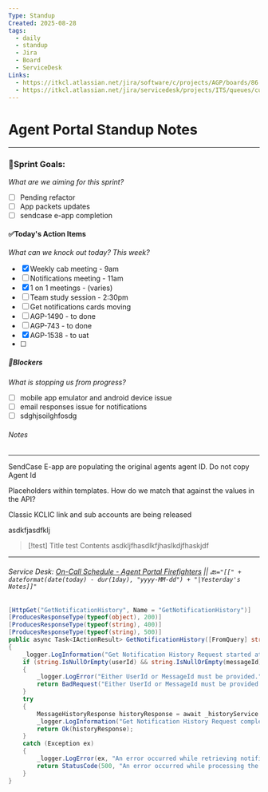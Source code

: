 ```yaml
---
Type: Standup
Created: 2025-08-28
tags:
  - daily
  - standup
  - Jira
  - Board
  - ServiceDesk
Links:
  - https://itkcl.atlassian.net/jira/software/c/projects/AGP/boards/86
  - https://itkcl.atlassian.net/jira/servicedesk/projects/ITS/queues/custom/220
---
```

# Agent Portal Standup Notes
---
### 🔁Sprint Goals: 
*What are we aiming for this sprint?* 
- [ ] Pending refactor
- [ ] App packets updates
- [ ] sendcase e-app completion

#### ✅Today's Action Items
*What can we knock out today? This week?*
- [x] Weekly cab meeting - 9am
- [ ] Notifications meeting - 11am
- [x] 1 on 1 meetings - (varies)
- [ ] Team study session - 2:30pm
- [ ] Get notifications cards moving
- [ ] AGP-1490 - to done
- [ ] AGP-743 - to done
- [x] AGP-1538 - to uat
- [ ] 

##### 🚫Blockers
*What is stopping us from progress?*
- [ ] mobile app emulator and android device issue
- [ ] email responses issue for notifications
- [ ] sdghjsoilghfosdg

###### Notes
---
SendCase E-app are populating the original agents agent ID. Do not copy Agent Id

Placeholders within templates. How do we match that against the values in the API?

Classic KCLIC link and sub accounts are being released

asdkfjasdfklj

> [!test] Title test
> Contents asdkljfhasdlkfjhaslkdjfhaskjdf

---
###### Service Desk: [On-Call Schedule - Agent Portal Firefighters](https://itkcl.atlassian.net/jira/ops/who-is-on-call) || 🔙`="[[" + dateformat(date(today) - dur(1day), "yyyy-MM-dd") + "|Yesterday's Notes]]"`
```csharp
[HttpGet("GetNotificationHistory", Name = "GetNotificationHistory")]
[ProducesResponseType(typeof(object), 200)]
[ProducesResponseType(typeof(string), 400)]
[ProducesResponseType(typeof(string), 500)]
public async Task<IActionResult> GetNotificationHistory([FromQuery] string? userId, [FromQuery] string? messageId, [FromQuery] int pageNumber = 1, [FromQuery] int pageSize = 10)
{
    _logger.LogInformation("Get Notification History Request started at: {Time}", DateTime.UtcNow);
    if (string.IsNullOrEmpty(userId) && string.IsNullOrEmpty(messageId))
    {
        _logger.LogError("Either UserId or MessageId must be provided.");
        return BadRequest("Either UserId or MessageId must be provided.");
    }
    try
    {
        MessageHistoryResponse historyResponse = await _historyService.GetNotificationHistoryAsync(userId, messageId, pageNumber, pageSize);
        _logger.LogInformation("Get Notification History Request completed at: {Time}", DateTime.UtcNow);
        return Ok(historyResponse);
    }
    catch (Exception ex)
    {
        _logger.LogError(ex, "An error occurred while retrieving notification history.");
        return StatusCode(500, "An error occurred while processing the request.");
    }
}

```